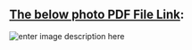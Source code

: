 ## [The below photo PDF File Link](https://github.com/Startup-Data/SatLunNeh/blob/master/documents/Aboout%20AI%20and%20Music%20Industry.pdf):
![enter image description here](https://i.stack.imgur.com/HNvi2.jpg)
